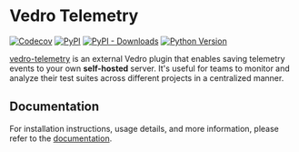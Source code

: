 # Vedro Telemetry

[![Codecov](https://img.shields.io/codecov/c/github/vedro-universe/vedro-telemetry/main.svg?style=flat-square)](https://codecov.io/gh/vedro-universe/vedro-telemetry)
[![PyPI](https://img.shields.io/pypi/v/vedro-telemetry.svg?style=flat-square)](https://pypi.org/project/vedro-telemetry/)
[![PyPI - Downloads](https://img.shields.io/pypi/dm/vedro-telemetry?style=flat-square)](https://pypi.org/project/vedro-telemetry/)
[![Python Version](https://img.shields.io/pypi/pyversions/vedro-telemetry.svg?style=flat-square)](https://pypi.org/project/vedro-telemetry/)

[vedro-telemetry](https://pypi.org/project/vedro-telemetry/) is an external Vedro plugin that enables saving telemetry events to your own **self-hosted** server. It's useful for teams to monitor and analyze their test suites across different projects in a centralized manner.

## Documentation

For installation instructions, usage details, and more information, please refer to the [documentation](https://vedro.io/docs/solutions/self-hosted-telemetry).
